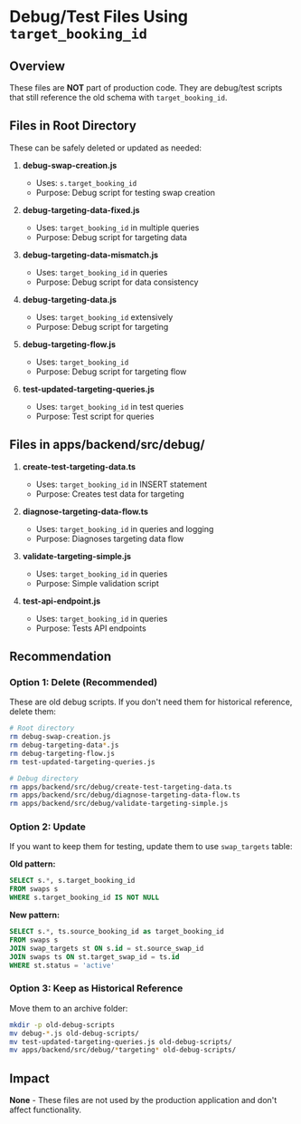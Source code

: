 # Debug/Test Files Using `target_booking_id`

## Overview
These files are **NOT** part of production code. They are debug/test scripts that still reference the old schema with `target_booking_id`.

## Files in Root Directory
These can be safely deleted or updated as needed:

1. **debug-swap-creation.js**
   - Uses: `s.target_booking_id`
   - Purpose: Debug script for testing swap creation

2. **debug-targeting-data-fixed.js**
   - Uses: `target_booking_id` in multiple queries
   - Purpose: Debug script for targeting data

3. **debug-targeting-data-mismatch.js**
   - Uses: `target_booking_id` in queries
   - Purpose: Debug script for data consistency

4. **debug-targeting-data.js**
   - Uses: `target_booking_id` extensively
   - Purpose: Debug script for targeting

5. **debug-targeting-flow.js**
   - Uses: `target_booking_id`
   - Purpose: Debug script for targeting flow

6. **test-updated-targeting-queries.js**
   - Uses: `target_booking_id` in test queries
   - Purpose: Test script for queries

## Files in apps/backend/src/debug/

1. **create-test-targeting-data.ts**
   - Uses: `target_booking_id` in INSERT statement
   - Purpose: Creates test data for targeting

2. **diagnose-targeting-data-flow.ts**
   - Uses: `target_booking_id` in queries and logging
   - Purpose: Diagnoses targeting data flow

3. **validate-targeting-simple.js**
   - Uses: `target_booking_id` in queries
   - Purpose: Simple validation script

4. **test-api-endpoint.js**
   - Uses: `target_booking_id` in queries
   - Purpose: Tests API endpoints

## Recommendation

### Option 1: Delete (Recommended)
These are old debug scripts. If you don't need them for historical reference, delete them:

```bash
# Root directory
rm debug-swap-creation.js
rm debug-targeting-data*.js
rm debug-targeting-flow.js
rm test-updated-targeting-queries.js

# Debug directory  
rm apps/backend/src/debug/create-test-targeting-data.ts
rm apps/backend/src/debug/diagnose-targeting-data-flow.ts
rm apps/backend/src/debug/validate-targeting-simple.js
```

### Option 2: Update
If you want to keep them for testing, update them to use `swap_targets` table:

**Old pattern:**
```sql
SELECT s.*, s.target_booking_id
FROM swaps s
WHERE s.target_booking_id IS NOT NULL
```

**New pattern:**
```sql
SELECT s.*, ts.source_booking_id as target_booking_id
FROM swaps s
JOIN swap_targets st ON s.id = st.source_swap_id
JOIN swaps ts ON st.target_swap_id = ts.id
WHERE st.status = 'active'
```

### Option 3: Keep as Historical Reference
Move them to an archive folder:

```bash
mkdir -p old-debug-scripts
mv debug-*.js old-debug-scripts/
mv test-updated-targeting-queries.js old-debug-scripts/
mv apps/backend/src/debug/*targeting* old-debug-scripts/
```

## Impact
**None** - These files are not used by the production application and don't affect functionality.

